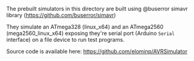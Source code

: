 The prebuilt simulators in this directory are built using @buserror simavr library (https://github.com/buserror/simavr)

They simulate an ATmega328 (linux_x64) and an ATmega2560 (mega2560_linux_x64) exposing they're serial port (Arduino `Serial` interface) on a file device to run test programs.

Source code is available here: https://github.com/elominp/AVRSimulator
